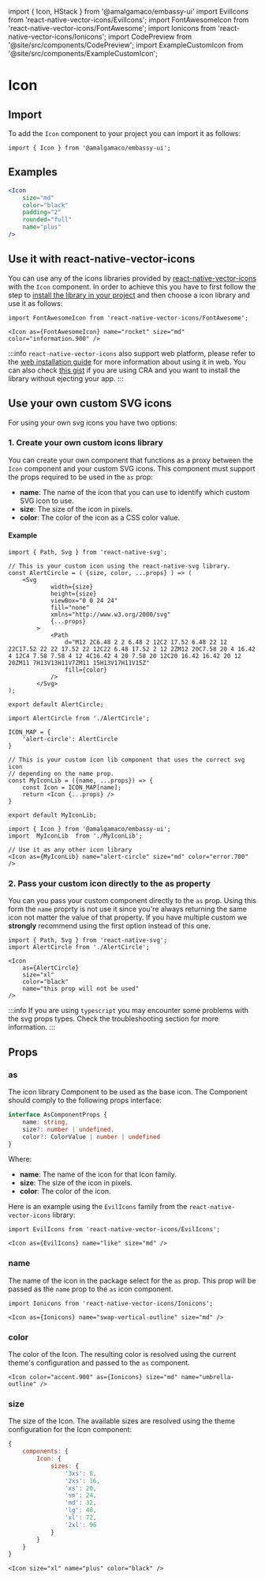 import { Icon, HStack } from '@amalgamaco/embassy-ui'
import EvilIcons from 'react-native-vector-icons/EvilIcons';
import FontAwesomeIcon from 'react-native-vector-icons/FontAwesome';
import Ionicons from 'react-native-vector-icons/Ionicons';
import CodePreview from '@site/src/components/CodePreview';
import ExampleCustomIcon from '@site/src/components/ExampleCustomIcon';

# Icon

## Import

To add the `Icon` component to your project you can import it as follows:

```tsx
import { Icon } from '@amalgamaco/embassy-ui';
```

## Examples

<CodePreview>
	<Icon
		size="md"
		color="black"
		rounded="full"
		name="plus"
	/>
</CodePreview>

```jsx
<Icon
	size="md"
	color="black"
	padding="2"
	rounded="full"
	name="plus"
/>
```

## Use it with react-native-vector-icons

You can use any of the icons libraries provided by [react-native-vector-icons](https://github.com/oblador/react-native-vector-icons) with the `Icon` component. In order to achieve this you have to first follow the step to [install the library in your project](https://github.com/oblador/react-native-vector-icons#installation) and then choose a icon library and use it as follows:

<CodePreview>
	<Icon as={FontAwesomeIcon} name="rocket" size="md" color="information.900" />
</CodePreview>

```tsx
import FontAwesomeIcon from 'react-native-vector-icons/FontAwesome';

<Icon as={FontAwesomeIcon} name="rocket" size="md" color="information.900" />
```

:::info
`react-native-vector-icons` also support web platform, please refer to the [web installation guide](https://github.com/oblador/react-native-vector-icons#web-with-webpack) for more information about using it in web. You can also check [this gist](https://gist.github.com/sturmenta/246e8cb61dc891a29f8a36eceb55d529) if you are using CRA and you want to install the library without ejecting your app.
:::

## Use your own custom SVG icons

For using your own svg icons you have two options:

### 1. Create your own custom icons library

You can create your own component that functions as a proxy between the `Icon` component and your custom SVG icons. This component must support the props required to be used in the `as` prop:

- __name__: The name of the icon that you can use to identify which custom SVG icon to use.
- __size__: The size of the icon in pixels.
- __color__: The color of the icon as a CSS color value.

#### Example

<CodePreview>
	<ExampleCustomIcon/>
</CodePreview>

```tsx
import { Path, Svg } from 'react-native-svg';

// This is your custom icon using the react-native-svg library.
const AlertCircle = ( {size, color, ...props} ) => (
	<Svg
			width={size}
			height={size}
			viewBox="0 0 24 24"
			fill="none"
			xmlns="http://www.w3.org/2000/svg"
			{...props}
		>
			<Path
				d="M12 2C6.48 2 2 6.48 2 12C2 17.52 6.48 22 12 22C17.52 22 22 17.52 22 12C22 6.48 17.52 2 12 2ZM12 20C7.58 20 4 16.42 4 12C4 7.58 7.58 4 12 4C16.42 4 20 7.58 20 12C20 16.42 16.42 20 12 20ZM11 7H13V13H11V7ZM11 15H13V17H11V15Z"
				fill={color}
			/>
		</Svg>
);

export default AlertCircle;
```

```tsx
import AlertCircle from './AlertCircle';

ICON_MAP = {
	'alert-circle': AlertCircle
}

// This is your custom icon lib component that uses the correct svg icon
// depending on the name prop.
const MyIconLib = ({name, ...props}) => {
	const Icon = ICON_MAP[name];
	return <Icon {...props} />
}

export default MyIconLib;
```


```tsx
import { Icon } from '@amalgamaco/embassy-ui';
import  MyIconLib  from './MyIconLib';

// Use it as any other icon library
<Icon as={MyIconLib} name="alert-circle" size="md" color="error.700" />
```

### 2. Pass your custom icon directly to the as property

You can you pass your custom component directly to the `as` prop. Using this form the `name` proprty is not use it since you're always returning the same icon not matter the value of that property. If you have multiple custom we __strongly__ recommend using the first option instead of this one.

```tsx
import { Path, Svg } from 'react-native-svg';
import AlertCircle from './AlertCircle';

<Icon
	as={AlertCircle}
	size="xl"
	color="black"
	name="this prop will not be used"
/>
```

:::info
If you are using `typescript` you may encounter some problems with the svg props types. Check the troubleshooting section for more information.
:::


## Props

### as
The icon library Component to be used as the base icon. The Component should comply to the following props interface:

```ts
interface AsComponentProps {
	name: string,
	size?: number | undefined,
	color?: ColorValue | number | undefined
}
```

Where:
- __name__: The name of the icon for that Icon family.
- __size__: The size of the icon in pixels.
- __color__: The color of the icon.

Here is an example using the `EvilIcons` family from the `react-native-vector-icons` library:

<CodePreview>
	<Icon as={EvilIcons} name="like" size="md" />
</CodePreview>

```tsx
import EvilIcons from 'react-native-vector-icons/EvilIcons';

<Icon as={EvilIcons} name="like" size="md" />
```

### name
The name of the icon in the package select for the `as` prop. This prop will be passed as the `name` prop to the `as` icon component.

<CodePreview>
	<Icon as={Ionicons} name="swap-vertical-outline" size="md"/>
</CodePreview>

```tsx
import Ionicons from 'react-native-vector-icons/Ionicons';

<Icon as={Ionicons} name="swap-vertical-outline" size="md" />
```

### color

The color of the Icon. The resulting color is resolved using the current theme's configuration and passed to the `as` component.

<CodePreview>
	<Icon color="accent.900" as={Ionicons} size="md" name="umbrella-outline" />
</CodePreview>

```tsx
<Icon color="accent.900" as={Ionicons} size="md" name="umbrella-outline" />
```

### size

The size of the Icon. The available sizes are resolved using the theme configuration for the Icon component:

```js
{
	components: {
		Icon: {
			sizes: {
				'3xs': 8,
				'2xs': 16,
				'xs': 20,
				'sm': 24,
				'md': 32,
				'lg': 48,
				'xl': 72,
				'2xl': 96
			}
		}
	}
}
```

<CodePreview>
	<Icon size="xl" name="plus" color="black" />
</CodePreview>

```tsx
<Icon size="xl" name="plus" color="black" />
```
